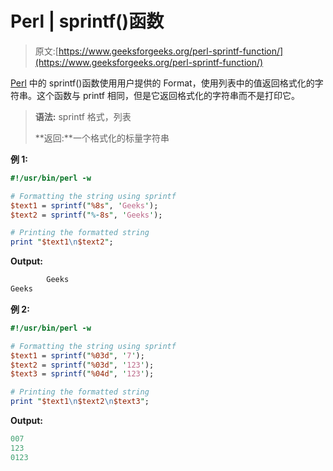 # Perl | sprintf()函数

> 原文:[https://www.geeksforgeeks.org/perl-sprintf-function/](https://www.geeksforgeeks.org/perl-sprintf-function/)

[Perl](https://www.geeksforgeeks.org/introduction-to-perl/) 中的 sprintf()函数使用用户提供的 Format，使用列表中的值返回格式化的字符串。这个函数与 printf 相同，但是它返回格式化的字符串而不是打印它。

> **语法:** sprintf 格式，列表
> 
> **返回:**一个格式化的标量字符串

**例 1:**

```perl
#!/usr/bin/perl -w

# Formatting the string using sprintf
$text1 = sprintf("%8s", 'Geeks');
$text2 = sprintf("%-8s", 'Geeks');

# Printing the formatted string
print "$text1\n$text2";
```

**Output:**

```perl
        Geeks
Geeks        

```

 **例 2:**

```perl
#!/usr/bin/perl -w

# Formatting the string using sprintf
$text1 = sprintf("%03d", '7');
$text2 = sprintf("%03d", '123');
$text3 = sprintf("%04d", '123');

# Printing the formatted string
print "$text1\n$text2\n$text3";
```

**Output:**

```perl
007
123
0123

```